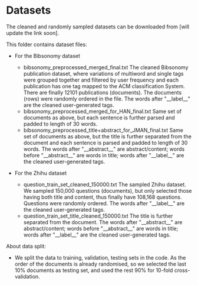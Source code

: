# Datasets

The cleaned and randomly sampled datasets can be downloaded from [will update the link soon].

This folder contains dataset files:
* For the Bibsonomy dataset
  * bibsonomy_preprocessed_merged_final.txt The cleaned Bibsonomy publication dataset, where variations of multiword  and single tags were grouped together and filtered by user frequency and each publication has one tag mapped to the ACM classification System. There are finally 12101 publications (documents). The documents (rows) were randomly ordered in the file. The words after "\_\_label\_\_" are the cleaned user-generated tags.
  * bibsonomy_preprocessed_merged_for_HAN_final.txt Same set of documents as above, but each sentence is further parsed and padded to length of 30 words.
  * bibsonomy_preprocessed_title+abstract_for_JMAN_final.txt Same set of documents as above, but the title is further separated from the document and each sentence is parsed and padded to length of 30 words. The words after "\_\_abstract\_\_" are abstract/content; words before "\_\_abstract\_\_" are words in title; words after "\_\_label\_\_" are the cleaned user-generated tags.

* For the Zhihu dataset
  * question_train_set_cleaned_150000.txt The sampled Zhihu dataset. We sampled 150,000 questions (documents), but only selected those having both title and content, thus finally have 108,168 questions. Questions were randomly ordered. The words after "\_\_label\_\_" are the cleaned user-generated tags.
  * question_train_set_title_cleaned_150000.txt The title is further separated from the document. The words after "\_\_abstract\_\_" are abstract/content; words before "\_\_abstract\_\_" are words in title; words after "\_\_label\_\_" are the cleaned user-generated tags.

About data split:

* We split the data to training, validation, testing sets in the code. As the order of the documents is already randomised, so we selected the last 10% documents as testing set, and used the rest 90% for 10-fold cross-validation.
